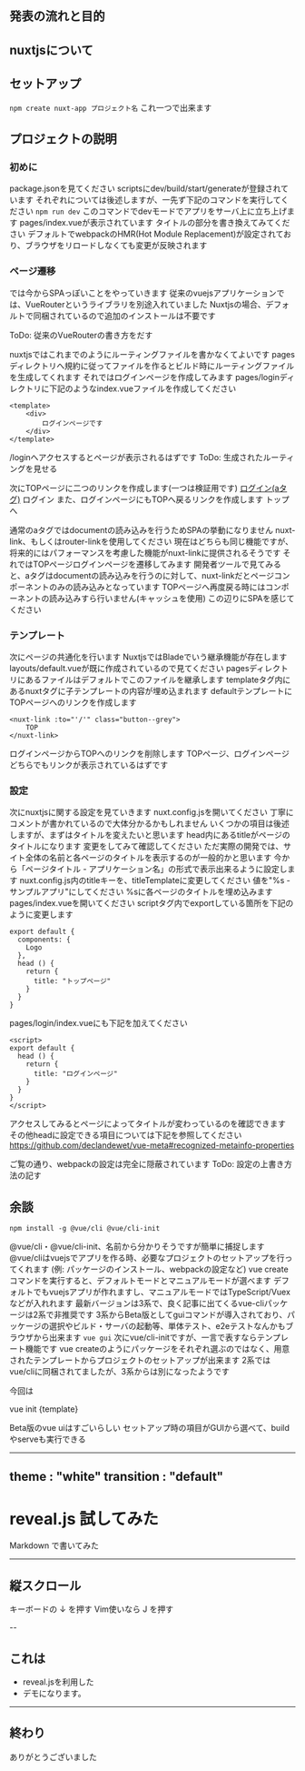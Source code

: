 ## 発表の流れと目的

## nuxtjsについて

## セットアップ
```npm create nuxt-app プロジェクト名```
これ一つで出来ます

## プロジェクトの説明

### 初めに
package.jsonを見てください
scriptsにdev/build/start/generateが登録されています
それぞれについては後述しますが、一先ず下記のコマンドを実行してください
``` npm run dev ```
このコマンドでdevモードでアプリをサーバ上に立ち上げます
pages/index.vueが表示されています
タイトルの部分を書き換えてみてください
デフォルトでwebpackのHMR(Hot Module Replacement)が設定されており、ブラウザをリロードしなくても変更が反映されます

### ページ遷移
では今からSPAっぽいことをやっていきます
従来のvuejsアプリケーションでは、VueRouterというライブラリを別途入れていました
Nuxtjsの場合、デフォルトで同梱されているので追加のインストールは不要です

ToDo: 従来のVueRouterの書き方をだす

nuxtjsではこれまでのようにルーティングファイルを書かなくてよいです
pagesディレクトリへ規約に従ってファイルを作るとビルド時にルーティングファイルを生成してくれます
それではログインページを作成してみます
pages/loginディレクトリに下記のようなindex.vueファイルを作成してください
```
<template>
    <div>
        ログインページです
    </div>
</template>
```
/loginへアクセスするとページが表示されるはずです
ToDo: 生成されたルーティングを見せる

次にTOPページに二つのリンクを作成します(一つは検証用です)
<a href="/login">ログイン(aタグ)</a>
<nuxt-link :to="'/login'">
    ログイン
</nuxt-link>
また、ログインページにもTOPへ戻るリンクを作成します
<nuxt-link :to="'/'">
    トップへ
</nuxt-link>

通常のaタグではdocumentの読み込みを行うためSPAの挙動になりません
nuxt-link、もしくはrouter-linkを使用してください
現在はどちらも同じ機能ですが、将来的にはパフォーマンスを考慮した機能がnuxt-linkに提供されるそうです
それではTOPページログインページを遷移してみます
開発者ツールで見てみると、aタグはdocumentの読み込みを行うのに対して、nuxt-linkだとページコンポーネントのみの読み込みとなっています
TOPページへ再度戻る時にはコンポーネントの読み込みすら行いません(キャッシュを使用)
この辺りにSPAを感じてください

### テンプレート
次にページの共通化を行います
NuxtjsではBladeでいう継承機能が存在します
layouts/default.vueが既に作成されているので見てください
pagesディレクトリにあるファイルはデフォルトでこのファイルを継承します
templateタグ内にあるnuxtタグに子テンプレートの内容が埋め込まれます
defaultテンプレートにTOPページへのリンクを作成します
```
<nuxt-link :to="'/'" class="button--grey">
    TOP
</nuxt-link>
```

ログインページからTOPへのリンクを削除します
TOPページ、ログインページどちらでもリンクが表示されているはずです

### 設定
次にnuxtjsに関する設定を見ていきます
nuxt.config.jsを開いてください
丁寧にコメントが書かれているので大体分かるかもしれません
いくつかの項目は後述しますが、まずはタイトルを変えたいと思います
head内にあるtitleがページのタイトルになります
変更をしてみて確認してください
ただ実際の開発では、サイト全体の名前と各ページのタイトルを表示するのが一般的かと思います
今から「ページタイトル - アプリケーション名」の形式で表示出来るように設定します
nuxt.config.js内のtitleキーを、titleTemplateに変更してください
値を"%s - サンプルアプリ"にしてください
%sに各ページのタイトルを埋め込みます
pages/index.vueを開いてください
scriptタグ内でexportしている箇所を下記のように変更します
```
export default {
  components: {
    Logo
  },
  head () {
    return {
      title: "トップページ"
    }
  }
}
```
pages/login/index.vueにも下記を加えてください
```
<script>
export default {
  head () {
    return {
      title: "ログインページ"
    }
  }
}
</script>
```
アクセスしてみるとページによってタイトルが変わっているのを確認できます
その他headに設定できる項目については下記を参照してください
https://github.com/declandewet/vue-meta#recognized-metainfo-properties



ご覧の通り、webpackの設定は完全に隠蔽されています
ToDo: 設定の上書き方法の記す



## 余談

```npm install -g @vue/cli @vue/cli-init```

@vue/cli・@vue/cli-init、名前から分かりそうですが簡単に捕捉します
@vue/cliはvuejsでアプリを作る時、必要なプロジェクトのセットアップを行ってくれます
(例: パッケージのインストール、webpackの設定など)
vue createコマンドを実行すると、デフォルトモードとマニュアルモードが選べます
デフォルトでもvuejsアプリが作れますし、マニュアルモードではTypeScript/Vuexなどが入れれます
最新バージョンは3系で、良く記事に出てくるvue-cliパッケージは2系で非推奨です
3系からBeta版としてguiコマンドが導入されており、パッケージの選択やビルド・サーバの起動等、単体テスト、e2eテストなんかもブラウザから出来ます
```vue gui```
次にvue/cli-initですが、一言で表すならテンプレート機能です
vue createのようにパッケージをそれぞれ選ぶのではなく、用意されたテンプレートからプロジェクトのセットアップが出来ます
2系ではvue/cliに同梱されてましたが、3系からは別になったようです

今回は

vue init {template}

Beta版のvue uiはすごいらしい
セットアップ時の項目がGUIから選べて、buildやserveも実行できる



---
theme : "white"
transition : "default"
---

# reveal.js 試してみた

Markdown で書いてみた

---

## 縦スクロール

キーボードの ↓ を押す
Vim使いなら J を押す

--

## これは

- reveal.jsを利用した   
- デモになります。

---

## 終わり

ありがとうございました